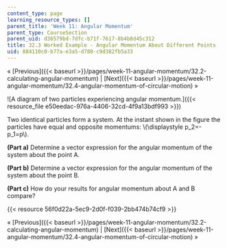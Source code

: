 ```yaml
---
content_type: page
learning_resource_types: []
parent_title: 'Week 11: Angular Momentum'
parent_type: CourseSection
parent_uid: d36579bd-7dfc-b71f-7617-8b4b8d45c312
title: 32.3 Worked Example - Angular Momentum About Different Points
uid: 884110c0-b77a-e3a5-d780-c9d382fb5a33
---
```


« [Previous]({{< baseurl >}}/pages/week-11-angular-momentum/32.2-calculating-angular-momentum) | [Next]({{< baseurl >}}/pages/week-11-angular-momentum/32.4-angular-momentum-of-circular-motion) »

![A diagram of two particles experiencing angular momentum.]({{< resource_file e50eedac-976a-4406-32cd-4f9a13bdf993 >}})

Two identical particles form a system. At the instant shown in the figure the particles have equal and opposite momentums: \\(\\displaystyle p\_2=- p\_1=p\\).

**(Part a)** Determine a vector expression for the angular momentum of the system about the point A.

**(Part b)** Determine a vector expression for the angular momentum of the system about the point B.

**(Part c)** How do your results for angular momentum about A and B compare?

{{< resource 56f0d22a-5ec9-2d0f-f039-2bb474b74cf9 >}}

« [Previous]({{< baseurl >}}/pages/week-11-angular-momentum/32.2-calculating-angular-momentum) | [Next]({{< baseurl >}}/pages/week-11-angular-momentum/32.4-angular-momentum-of-circular-motion) »